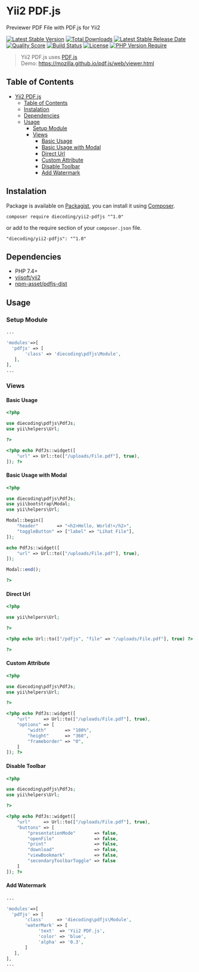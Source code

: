 # Yii2 PDF.js

Previewer PDF File with PDF.js for Yii2

[![Latest Stable Version](https://img.shields.io/packagist/v/diecoding/yii2-pdfjs?label=stable)](https://packagist.org/packages/diecoding/yii2-pdfjs)
[![Total Downloads](https://img.shields.io/packagist/dt/diecoding/yii2-pdfjs)](https://packagist.org/packages/diecoding/yii2-pdfjs)
[![Latest Stable Release Date](https://img.shields.io/github/release-date/sugeng-sulistiyawan/yii2-pdfjs)](https://github.com/sugeng-sulistiyawan/yii2-pdfjs)
[![Quality Score](https://img.shields.io/scrutinizer/quality/g/sugeng-sulistiyawan/yii2-pdfjs)](https://scrutinizer-ci.com/g/sugeng-sulistiyawan/yii2-pdfjs)
[![Build Status](https://img.shields.io/travis/com/sugeng-sulistiyawan/yii2-pdfjs)](https://app.travis-ci.com/sugeng-sulistiyawan/yii2-pdfjs)
[![License](https://img.shields.io/github/license/sugeng-sulistiyawan/yii2-pdfjs)](https://github.com/sugeng-sulistiyawan/yii2-pdfjs)
[![PHP Version Require](https://img.shields.io/packagist/dependency-v/diecoding/yii2-pdfjs/php?color=6f73a6)](https://packagist.org/packages/diecoding/yii2-pdfjs)

> Yii2 PDF.js uses [PDF.js](https://mozilla.github.io/pdf.js/) <br> Demo: https://mozilla.github.io/pdf.js/web/viewer.html

## Table of Contents

- [Yii2 PDF.js](#yii2-pdfjs)
  - [Table of Contents](#table-of-contents)
  - [Instalation](#instalation)
  - [Dependencies](#dependencies)
  - [Usage](#usage)
    - [Setup Module](#setup-module)
    - [Views](#views)
      - [Basic Usage](#basic-usage)
      - [Basic Usage with Modal](#basic-usage-with-modal)
      - [Direct Url](#direct-url)
      - [Custom Attribute](#custom-attribute)
      - [Disable Toolbar](#disable-toolbar)
      - [Add Watermark](#add-watermark)

## Instalation

Package is available on [Packagist](https://packagist.org/packages/diecoding/yii2-pdfjs), you can install it using [Composer](https://getcomposer.org).

```shell
composer require diecoding/yii2-pdfjs "^1.0"
```

or add to the require section of your `composer.json` file.

```shell
"diecoding/yii2-pdfjs": "^1.0"
```

## Dependencies

- PHP 7.4+
- [yiisoft/yii2](https://github.com/yiisoft/yii2)
- [npm-asset/pdfjs-dist](https://asset-packagist.org/package/npm-asset/pdfjs-dist)

## Usage

### Setup Module

```php
...

'modules'=>[
  'pdfjs' => [
       'class' => 'diecoding\pdfjs\Module',
   ],
],
...

```

### Views

#### Basic Usage

```php
<?php

use diecoding\pdfjs\PdfJs;
use yii\helpers\Url;

?>

<?php echo PdfJs::widget([
    "url" => Url::to(["/uploads/File.pdf"], true),
]); ?>

```

#### Basic Usage with Modal

```php
<?php

use diecoding\pdfjs\PdfJs;
use yii\bootstrap\Modal;
use yii\helpers\Url;

Modal::begin([
    "header"       => "<h2>Hello, World!</h2>",
    "toggleButton" => ["label" => "Lihat File"],
]);

echo PdfJs::widget([
    "url" => Url::to(["/uploads/File.pdf"], true),
]);

Modal::end();

?>

```

#### Direct Url

```php
<?php

use yii\helpers\Url;

?>

<?php echo Url::to(["/pdfjs", "file" => "/uploads/File.pdf"], true) ?>

?>
```

#### Custom Attribute

```php
<?php

use diecoding\pdfjs\PdfJs;
use yii\helpers\Url;

?>

<?php echo PdfJs::widget([
    "url"     => Url::to(["/uploads/File.pdf"], true),
    "options" => [
        "width"       => "100%",
        "height"      => "360",
        "frameborder" => "0",
    ]
]); ?>

```

#### Disable Toolbar

```php
<?php

use diecoding\pdfjs\PdfJs;
use yii\helpers\Url;

?>

<?php echo PdfJs::widget([
    "url"     => Url::to(["/uploads/File.pdf"], true),
    "buttons" => [
        "presentationMode"       => false,
        "openFile"               => false,
        "print"                  => false,
        "download"               => false,
        "viewBookmark"           => false,
        "secondaryToolbarToggle" => false
    ]
]); ?>

```

#### Add Watermark

```php
...

'modules'=>[
  'pdfjs' => [
       'class'     => 'diecoding\pdfjs\Module',
       'waterMark' => [
            'text'  => 'Yii2 PDF.js',
            'color' => 'blue',
            'alpha' => '0.3',
       ]
   ],
],
...

```

